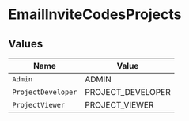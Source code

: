 # EmailInviteCodesProjects


## Values

| Name               | Value              |
| ------------------ | ------------------ |
| `Admin`            | ADMIN              |
| `ProjectDeveloper` | PROJECT_DEVELOPER  |
| `ProjectViewer`    | PROJECT_VIEWER     |